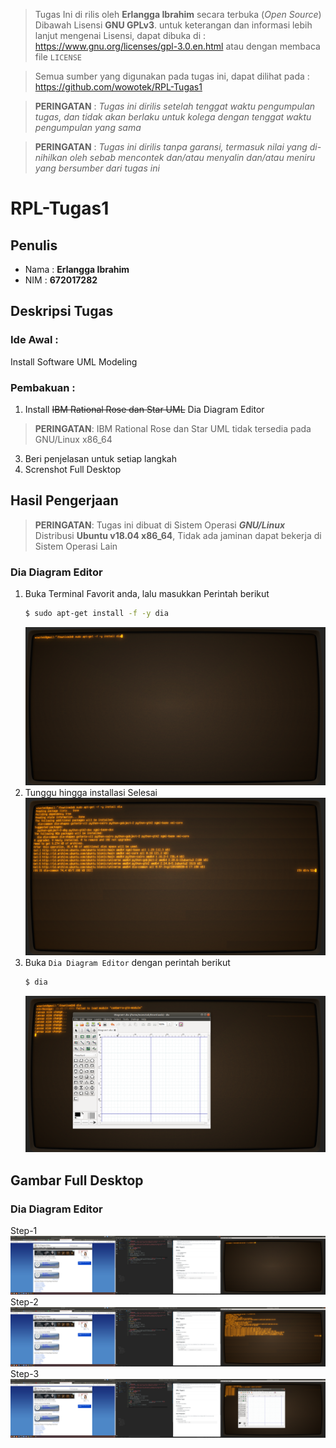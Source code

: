 > Tugas Ini di rilis oleh  **Erlangga Ibrahim** secara terbuka (*Open Source*)
> Dibawah Lisensi **GNU GPLv3**. untuk keterangan dan informasi lebih lanjut mengenai
> Lisensi, dapat dibuka di : https://www.gnu.org/licenses/gpl-3.0.en.html
> atau dengan membaca file `LICENSE`

> Semua sumber yang digunakan pada tugas ini, dapat dilihat pada :
> https://github.com/wowotek/RPL-Tugas1

> **PERINGATAN** : *Tugas ini dirilis setelah tenggat waktu pengumpulan tugas, dan tidak akan berlaku untuk kolega dengan tenggat waktu pengumpulan yang sama*

> **PERINGATAN** : *Tugas ini dirilis tanpa garansi, termasuk nilai yang di-nihilkan oleh sebab mencontek dan/atau menyalin dan/atau meniru yang bersumber dari tugas ini*
# RPL-Tugas1
## Penulis
* Nama : **Erlangga Ibrahim**
* NIM : **672017282**
## Deskripsi Tugas
### Ide Awal : 
Install Software UML Modeling
### Pembakuan :
1. Install ~~IBM Rational Rose dan Star UML~~ Dia Diagram Editor
> **PERINGATAN**: IBM Rational Rose dan Star UML tidak tersedia pada GNU/Linux x86_64
3. Beri penjelasan untuk setiap langkah
4. Screnshot Full Desktop

## Hasil Pengerjaan
> **PERINGATAN**: Tugas ini dibuat di Sistem Operasi **_GNU/Linux_** Distribusi **Ubuntu v18.04 x86_64**, Tidak ada jaminan dapat bekerja di Sistem Operasi Lain
### Dia Diagram Editor
1. Buka Terminal Favorit anda, lalu masukkan Perintah berikut
    ```bash
    $ sudo apt-get install -f -y dia
    ```
    ![crp-1]
2. Tunggu hingga installasi Selesai
    ![crp-2]
3. Buka `Dia Diagram Editor` dengan perintah berikut
    ```bash
    $ dia
    ```
    ![crp-3]

## Gambar Full Desktop

### Dia Diagram Editor
Step-1
![fd-1]
Step-2
![fd-2]
Step-3
![fd-3]


[fd-1]: img/dia/full_desktop/1.png
[fd-2]: img/dia/full_desktop/2.png
[fd-3]: img/dia/full_desktop/3.png

[crp-1]: img/dia/cropped/1.png
[crp-2]: img/dia/cropped/2.png
[crp-3]: img/dia/cropped/3.png

